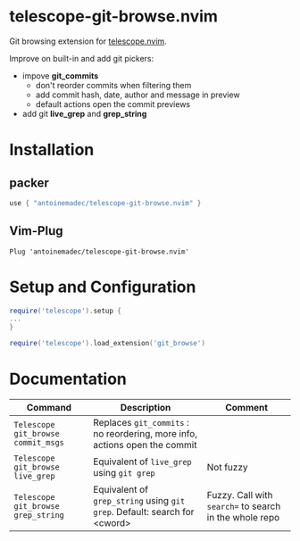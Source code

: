 # telescope-git-browse.nvim
Git browsing extension for [telescope.nvim](https://github.com/nvim-telescope/telescope.nvim).

Improve on built-in and add git pickers:
   - impove **git_commits**
      - don't reorder commits when filtering them
      - add commit hash, date, author and message in preview
      - default actions open the commit previews
   - add git **live_grep** and **grep_string**

# Installation

## packer

```lua
use { "antoinemadec/telescope-git-browse.nvim" }
```

## Vim-Plug

```viml
Plug 'antoinemadec/telescope-git-browse.nvim'
```

# Setup and Configuration

```lua
require('telescope').setup {
...
}

require('telescope').load_extension('git_browse')
````

# Documentation

| **Command**                           | **Description**                                                               | **Comment**                                           |
|---------------------------------------|-------------------------------------------------------------------------------|-------------------------------------------------------|
| `Telescope git_browse commit_msgs`    |   Replaces `git_commits` : no reordering, more info, actions open the commit  |                                                       |
| `Telescope git_browse live_grep`      |   Equivalent of `live_grep` using `git grep`                                  | Not fuzzy                                             |
| `Telescope git_browse grep_string`    |   Equivalent of `grep_string` using `git grep`. Default: search for \<cword\> | Fuzzy. Call with `search=` to search in the whole repo|
